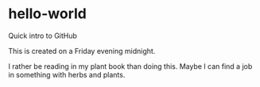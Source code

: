 # hello-world
Quick intro to GitHub


This is created on a Friday evening midnight.

I rather be reading in my plant book than doing this.
Maybe I can find a job in something with herbs and plants.
